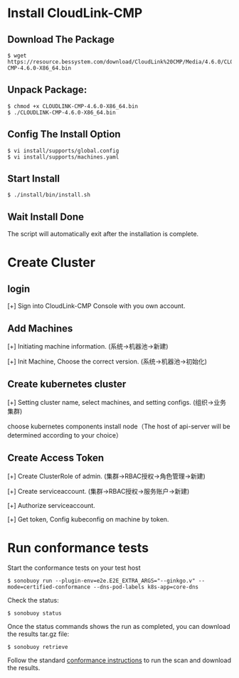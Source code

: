 # Install CloudLink-CMP

## Download The Package

```shell
$ wget https://resource.bessystem.com/download/CloudLink%20CMP/Media/4.6.0/CLOUDLINK-CMP-4.6.0-X86_64.bin
```

## Unpack Package:

```shell
$ chmod +x CLOUDLINK-CMP-4.6.0-X86_64.bin
$ ./CLOUDLINK-CMP-4.6.0-X86_64.bin
```

## Config The Install Option

```shell
$ vi install/supports/global.config
$ vi install/supports/machines.yaml
```

## Start Install

```shell
$ ./install/bin/install.sh
```

## Wait Install Done

The script will automatically exit after the installation is complete.

# Create Cluster

## login

[+] Sign into CloudLink-CMP Console with you own account.

## Add Machines

[+] Initiating machine information. (系统->机器池->新建)

[+] Init Machine, Choose the correct version. (系统->机器池->初始化)

## Create kubernetes cluster

[+] Setting cluster name, select machines, and setting configs. (组织->业务集群)

choose kubernetes components install node（The host of api-server will be determined according to your choice）

## Create Access Token

[+] Create ClusterRole of admin. (集群->RBAC授权->角色管理->新建)

[+] Create serviceaccount. (集群->RBAC授权->服务账户->新建)

[+] Authorize serviceaccount.

[+] Get token, Config kubeconfig on machine by token.

# Run conformance tests
Start the conformance tests on your test host

```
$ sonobuoy run --plugin-env=e2e.E2E_EXTRA_ARGS="--ginkgo.v" --mode=certified-conformance --dns-pod-labels k8s-app=core-dns
```

Check the status:

```
$ sonobuoy status
```

Once the status commands shows the run as completed, you can download the results tar.gz file:

```
$ sonobuoy retrieve
```

Follow the standard [conformance instructions](https://github.com/cncf/k8s-conformance/blob/master/instructions.md) to run the scan and download the results.

